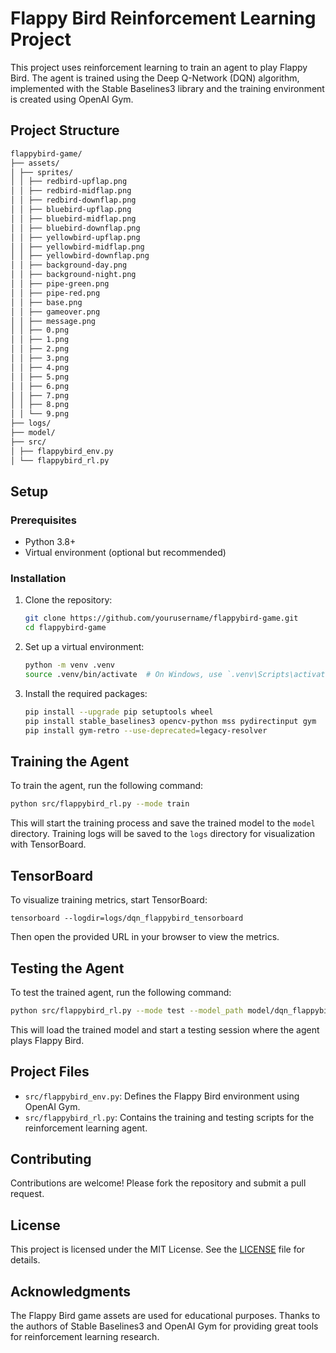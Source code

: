 # Flappy Bird Reinforcement Learning Project

This project uses reinforcement learning to train an agent to play Flappy Bird. The agent is trained using the Deep Q-Network (DQN) algorithm, implemented with the Stable Baselines3 library and the training environment is created using OpenAI Gym.

## Project Structure

```bash
flappybird-game/
├── assets/
│ ├── sprites/
│ │ ├── redbird-upflap.png
│ │ ├── redbird-midflap.png
│ │ ├── redbird-downflap.png
│ │ ├── bluebird-upflap.png
│ │ ├── bluebird-midflap.png
│ │ ├── bluebird-downflap.png
│ │ ├── yellowbird-upflap.png
│ │ ├── yellowbird-midflap.png
│ │ ├── yellowbird-downflap.png
│ │ ├── background-day.png
│ │ ├── background-night.png
│ │ ├── pipe-green.png
│ │ ├── pipe-red.png
│ │ ├── base.png
│ │ ├── gameover.png
│ │ ├── message.png
│ │ ├── 0.png
│ │ ├── 1.png
│ │ ├── 2.png
│ │ ├── 3.png
│ │ ├── 4.png
│ │ ├── 5.png
│ │ ├── 6.png
│ │ ├── 7.png
│ │ ├── 8.png
│ │ └── 9.png
├── logs/
├── model/
├── src/
│ ├── flappybird_env.py
│ └── flappybird_rl.py
```

## Setup

### Prerequisites

- Python 3.8+
- Virtual environment (optional but recommended)

### Installation

1. Clone the repository:

    ```bash
    git clone https://github.com/yourusername/flappybird-game.git
    cd flappybird-game
    ```

2. Set up a virtual environment:

    ```bash
    python -m venv .venv
    source .venv/bin/activate  # On Windows, use `.venv\Scripts\activate`
    ```

3. Install the required packages:

    ```bash
    pip install --upgrade pip setuptools wheel
    pip install stable_baselines3 opencv-python mss pydirectinput gym
    pip install gym-retro --use-deprecated=legacy-resolver
    ```

## Training the Agent

To train the agent, run the following command:

```bash
python src/flappybird_rl.py --mode train
```

This will start the training process and save the trained model to the `model` directory. Training logs will be saved to the `logs` directory for visualization with TensorBoard.

## TensorBoard
To visualize training metrics, start TensorBoard:
```
tensorboard --logdir=logs/dqn_flappybird_tensorboard
```
Then open the provided URL in your browser to view the metrics.

## Testing the Agent
To test the trained agent, run the following command:

```bash
python src/flappybird_rl.py --mode test --model_path model/dqn_flappybird
```

This will load the trained model and start a testing session where the agent plays Flappy Bird.

## Project Files

- `src/flappybird_env.py`: Defines the Flappy Bird environment using OpenAI Gym.
- `src/flappybird_rl.py`: Contains the training and testing scripts for the reinforcement learning agent.

## Contributing

Contributions are welcome! Please fork the repository and submit a pull request.

## License

This project is licensed under the MIT License. See the [LICENSE](LICENSE) file for details.

## Acknowledgments
The Flappy Bird game assets are used for educational purposes.
Thanks to the authors of Stable Baselines3 and OpenAI Gym for providing great tools for reinforcement learning research.